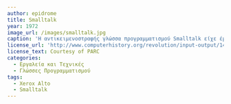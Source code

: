 ```yaml
---
author: epidrome
title: Smalltalk
year: 1972
image_url: /images/smalltalk.jpg
caption: 'Η αντικειμενοστραφής γλώσσα προγραμματισμού Smalltalk είχε έμφαση σε οντότητες υψηλού επιπέδου και στην διάδραση με τον χρήστη και έτσι διευκόλυνε την κατασκευή και τις δοκιμές του λογισμικού που τελικά οδήγησε στους πρώτους επιτυχημένους εμπορικά επιτραπέζιους υπολογιστές. Όλα τα αντικείμενα του συστήματος είναι προσβάσιμα με την λειτουργία του *class browser* η οποία επιτρέπει την άμεση μετατροπή του αντίστοιχου κώδικα, ενώ δεν υπάρχει η έννοια του αρχείου.'
license_url: 'http://www.computerhistory.org/revolution/input-output/14/347/1859'
license_text: Courtesy of PARC
categories:
  - Εργαλεία και Τεχνικές 
  - Γλώσσες Προγραμματισμού 
tags:
  - Xerox Alto
  - Smalltalk
---
```

